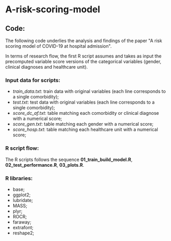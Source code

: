# A-risk-scoring-model
## Code:

The following code underlies the analysis and findings of the paper "A risk scoring model of COVID-19 at hospital admission".

In terms of research flow, the first R script assumes and takes as input the precomputed variable score versions of the categorical variables (gender, clinical diagnoses and healthcare unit).

### Input data for scripts:

* _train_data.txt_: train data with original variables (each line corresponds to a single comorbidity);
* _test.txt_: test data with original variables (each line corresponds to a single comorbidity);
* _score_dc_af.txt_: table matching each comorbidity or clinical diagnose with a numerical score;
* _score_gen.txt_: table matching each gender with a numerical score;
* _score_hosp.txt_: table matching each healthcare unit with a numerical score;

### R script flow:

The R scripts follows the sequence **01_train_build_model.R**, **02_test_performance.R**, **03_plots.R**.

### R libraries:
* base;
* ggplot2;
* lubridate;
* MASS;
* plyr;
* ROCR;
* faraway;
* extrafont;
* reshape2;
